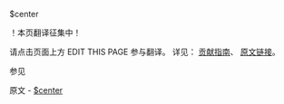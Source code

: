  $center

 ！本页翻译征集中！

请点击页面上方 EDIT THIS PAGE 参与翻译。
详见：
[贡献指南]( https://github.com/JinMuInfo/MongoDB-Manual-zh/blob/master/CONTRIBUTING.md )、
[原文链接](  https://docs.mongodb.com/manual/reference/operator/query/center/  )。

 参见

原文 - [$center]( https://docs.mongodb.com/manual/reference/operator/query/center/ )


